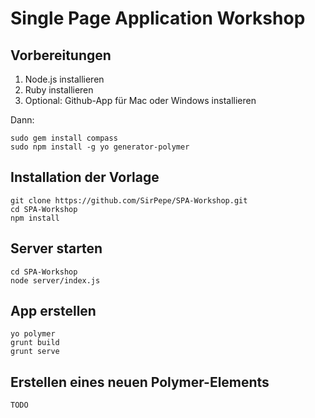 Single Page Application Workshop
================================

Vorbereitungen
--------------

1. Node.js installieren
2. Ruby installieren
3. Optional: Github-App für Mac oder Windows installieren

Dann:

    sudo gem install compass
    sudo npm install -g yo generator-polymer

Installation der Vorlage
------------------------

    git clone https://github.com/SirPepe/SPA-Workshop.git
    cd SPA-Workshop
    npm install

Server starten
--------------
    cd SPA-Workshop
    node server/index.js

App erstellen
-------------

    yo polymer
    grunt build
    grunt serve

Erstellen eines neuen Polymer-Elements
--------------------------------------

    TODO